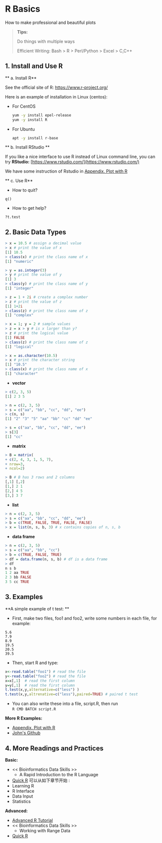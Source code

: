 # R Basics

How to make professional and beautiful plots

> **Tips:**
>
> Do things with multiple ways
>
> Efficient Writing: Bash &gt; R &gt; Perl/Python &gt; Excel &gt; C,C++

## 1. Install and Use R

** a. Install R**

See the official site of R: https://www.r-project.org/

Here is an example of installation in Linux (centos):

- For CentOS

  ```bash
  yum -y install epel-release
  yum -y install R
  ```
  
- For Ubuntu

  ```bash
  apt -y install r-base
  ```

** b. Install RStudio **

If you like a nice interface to use R instead of Linux command line, you can try **RStudio:** [https://www.rstudio.com/](https://www.rstudio.com/)

We have some instruction of Rstudio in [Appendix. Plot with R](/appendix/appendix.plots.md)

** c. Use R**

* How to quit?

`q()`

* How to get help?

`?t.test`



## 2. Basic Data Types

```r
> x = 10.5 # assign a decimal value
> x # print the value of x
[1] 10.5
> class(x) # print the class name of x
[1] "numeric"

> y = as.integer(3)
> y # print the value of y
[1] 3
> class(y) # print the class name of y
[1] "integer"

> z = 1 + 2i # create a complex number
> z # print the value of z
[1] 1+2i
> class(z) # print the class name of z
[1] "complex"

> x = 1; y = 2 # sample values
> z = x > y # is x larger than y?
> z # print the logical value
[1] FALSE
> class(z) # print the class name of z
[1] "logical"

> x = as.character(10.5)
> x # print the character string
[1] "10.5"
> class(x) # print the class name of x
[1] "character"
```

* **vector**

```r
> c(2, 3, 5)
[1] 2 3 5

> n = c(2, 3, 5)
> s = c("aa", "bb", "cc", "dd", "ee")
> c(n, s)
[1] "2" "3" "5" "aa" "bb" "cc" "dd" "ee"

> s = c("aa", "bb", "cc", "dd", "ee")
> s[3]
[1] "cc"
```

* **matrix**

```r
> B = matrix(
+ c(2, 4, 3, 1, 5, 7),
+ nrow=3,
+ ncol=2)

> B # B has 3 rows and 2 columns
[,1] [,2]
[1,] 2 1
[2,] 4 5
[3,] 3 7
```

* **list**

```r
> n = c(2, 3, 5)
> s = c("aa", "bb", "cc", "dd", "ee")
> b = c(TRUE, FALSE, TRUE, FALSE, FALSE)
> x = list(n, s, b, 3) # x contains copies of n, s, b
```

* **data frame**

```r
> n = c(2, 3, 5)
> s = c("aa", "bb", "cc")
> b = c(TRUE, FALSE, TRUE)
> df = data.frame(n, s, b) # df is a data frame
> df
n s b
1 2 aa TRUE
2 3 bb FALSE
3 5 cc TRUE
```



## 3. Examples

**A simple example of t test: **

* First, make two files, foo1 and foo2, write some numbers in each file, for example:
```
5.6
7.9
8.9
19.5
20.5
39.5
```

* Then, start R and type:

```r
x<-read.table("foo1") # read the file
y<-read.table("foo2") # read the file
x=x[,1]  # read the first column
y=y[,1]  # read the first column
t.test(x,y,alternative=c("less") )
t.test(x,y,altrenative=c("less"),paired=TRUE) # paired t test
```

* You can also write these into a file, script.R, then run  
`R CMD BATCH script.R`


**More R Examples:**

* [Appendix. Plot with R](/appendix/appendix.plots.md)
* [John's Github](https://github.com/urluzhi/scripts/tree/master/Rscript) 



## 4. More Readings and Practices

**Basic:**

* << Bioinformatics Data Skills >>
  * A Rapid Introduction to the R Language
* [Quick R](https://www.statmethods.net/) 可以从如下章节开始 :
 * Learning R  
 * R Interface  
 * Data Input  
 * Statistics


**Advanced:**

* [Advanced R Tutorial](https://lulab.gitbook.io/training/part-i-basic-skills/4.r)
* << Bioinformatics Data Skills >>
  * Working with Range Data
* [Quick R](https://www.statmethods.net/) 
